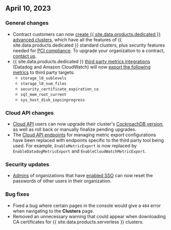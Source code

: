## April 10, 2023

<h3> General changes </h3>

- Contract customers can now [create {{ site.data.products.dedicated }} advanced clusters](../cockroachcloud/create-your-cluster.html#step-1-start-the-cluster-creation-process), which have all the features of {{ site.data.products.dedicated }} standard clusters, plus security features needed for [PCI compliance](../cockroachcloud/pci-dss.html). To upgrade your organization to a contract, [contact us](https://cockroachlabs.com/contact-sales).
- {{ site.data.products.dedicated }} [third party metrics integrations](../{{site.versions["stable"]}}/third-party-monitoring-tools.html) (Datadog and Amazon CloudWatch) will now [export the following metrics](../cockroachcloud/export-metrics.html) to third party targets:
  - `storage_l0_sublevels`
  - `storage_l0_num_files`
  - `security_certificate_expiration_ca`
  - `sql_mem_root_current`
  - `sys_host_disk_iopsinprogress`
  
<h3> Cloud API changes </h3>

- [Cloud API](../cockroachcloud/cloud-api.html) users can now upgrade their cluster's [CockroachDB version](index.html), as well as roll back or manually finalize pending upgrades.
- The [Cloud API endpoints](../cockroachcloud/cloud-api.html) for managing metric export configurations have been replaced with endpoints specific to the third party tool being used. For example, `EnableMetricExport` is now replaced by `EnableDatadogMetricExport` and `EnableCloudWatchMetricExport`.

<h3> Security updates </h3>

- [Admins](../cockroachcloud/console-access-management.html#console-admin) of organizations that have [enabled SSO](../cockroachcloud/cloud-org-sso.html) can now reset the passwords of other users in their organization.

<h3> Bug fixes </h3>

- Fixed a bug where certain pages in the console would give a `404` error when navigating to the **Clusters** page.
- Removed an unnecessary warning that could appear when downloading CA certificates for {{ site.data.products.serverless }} clusters.
